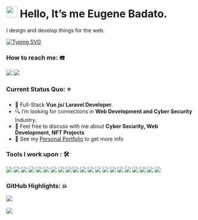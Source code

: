 <h1><img src="https://emojis.slackmojis.com/emojis/images/1531849430/4246/blob-sunglasses.gif?1531849430" width="30"/> Hello, It’s me Eugene Badato.</h1>

I design and develop things for the web.

[![Typing SVG](https://readme-typing-svg.herokuapp.com?color=%2349F707&lines=I'm+Eugene+Badato;Front-end+Web+Developer;UI/UX+Designer)](https://git.io/typing-svg)

### How to reach me: :phone:

<a href="mailto: badatoeugenepaulm@gmail.com">
<img src="https://img.shields.io/badge/-badatoeugenepaulm%40gmail.com-7B83EB?&style=for-the-badge&logo=Microsoft-outlook&logoColor=white" ></a> <a href="https://www.linkedin.com/in/eugene-paul-badato-1305751aa/"><img src="https://img.shields.io/badge/badatoeugenepaulm-%230077B5.svg?&style=for-the-badge&logo=linkedin&logoColor=white" ></a> 

### Current Status Quo: :star:

-   💼 Full-Stack <strong>Vue.js/ Laravel Developer</strong>.
-   🔍 I’m looking for connections in <strong>Web Development and Cyber Security</strong> Industry.
-   💬 Feel free to discuss with me about <strong>Cyber Security, Web Development, NFT Projects</strong>
-   👀 See my [Personal Portfolio](https://eugenebadato.netlify.app/) to get more info

### Tools I work upon : 🛠

<img src="https://img.shields.io/badge/html5-%23E34F26.svg?style=for-the-badge&logo=html5&logoColor=white"> <img src="https://img.shields.io/badge/css3%20-%2314354C.svg?&style=for-the-badge&logo=css3&logoColor=white"> <img src="https://img.shields.io/badge/javascript%20-%23323330.svg?&style=for-the-badge&logo=javascript&logoColor=%23F7DF1E"> <img src="https://img.shields.io/badge/PHP%20-%23777BB4.svg?&style=for-the-badge&logo=php&logoColor=white"> <img src="https://img.shields.io/badge/react-%2320232a.svg?style=for-the-badge&logo=react&logoColor=%2361DAFB"> <img src="https://img.shields.io/badge/node.js%20-%23008CC1.svg?&style=for-the-badge&logo=node.js&logoColor=white"> <img src="https://img.shields.io/badge/mongodb%20-%2347A248svg?&style=for-the-badge&logo=mongodb&logoColor=white"> <img src="https://img.shields.io/badge/git%20-%23F05032.svg?&style=for-the-badge&logo=git&logoColor=white"/> <img src="http://img.shields.io/badge/-VS%20Code-000000?style=for-the-badge&logo=Visual-studio-code&logoColor=blue"> <img src="https://img.shields.io/badge/bootstrap-%23563D7C.svg?style=for-the-badge&logo=bootstrap&logoColor=white"> <img src="https://img.shields.io/badge/figma-%23F24E1E.svg?style=for-the-badge&logo=figma&logoColor=white&color=323232"> <img src="https://img.shields.io/badge/sass-%ff69b4.svg?style=for-the-badge&logo=sass&logoColor=white&color=F10086">
<img src="https://img.shields.io/badge/typescript-%ff69b4.svg?style=for-the-badge&logo=typescript&logoColor=white&color=2E86C1"> <img src="https://img.shields.io/badge/laravel-%ff69b4.svg?style=for-the-badge&logo=laravel&logoColor=white&color=E74C3C"> <img src="https://img.shields.io/badge/vue-%ff69b4.svg?style=for-the-badge&logo=Vue.js&logoColor=white&color=239B56"> <img src="https://img.shields.io/badge/firebase-%ff69b4.svg?style=for-the-badge&logo=firebase&logoColor=black&color=F4CB28"> <img src="https://img.shields.io/badge/supabase-%ff69b4.svg?style=for-the-badge&logo=supabase&logoColor=white&color=5FC587"> <img src="https://img.shields.io/badge/Csharp-%ff69b4.svg?style=for-the-badge&logo=C%20sharp&logoColor=white&color=2F047F"> <img src="https://img.shields.io/badge/Tailwind-%ff69b4.svg?style=for-the-badge&logo=Tailwind%20CSS&logoColor=white&color=5AB4EB"> <img src="https://img.shields.io/badge/next-%ff69b4.svg?style=for-the-badge&logo=Next.js&logoColor=white&color=000000"> <img src="https://img.shields.io/badge/contentful-%ff69b4.svg?style=for-the-badge&logo=contentful&logoColor=white&color=E85A67"> 



### GitHub Highlights: :boom:

<a href="https://www.linkedin.com/in/eugene-paul-badato-1305751aa/">
   <img align="center" src="https://github-readme-streak-stats.herokuapp.com/?user=akocero&theme=buefy-dark&date_format=M%20j%5B%2C%20Y%5D" />
</a><br><br>
<a href="https://www.linkedin.com/in/eugene-paul-badato-1305751aa/">
  <img align="center" src="https://github-readme-stats.vercel.app/api/top-langs/?username=akocero&langs_count=8&layout=compact&theme=material-palenight&hide=html,Tcl" />
</a>

